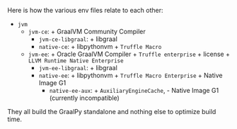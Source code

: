 Here is how the various env files relate to each other:
* `jvm`
  * `jvm-ce`: + GraalVM Community Compiler
    * `jvm-ce-libgraal`: + libgraal
    * `native-ce`: + libpythonvm + `Truffle Macro`
  * `jvm-ee`: + Oracle GraalVM Compiler + `Truffle enterprise` + license + `LLVM Runtime Native Enterprise`
    * `jvm-ee-libgraal`: + libgraal
    * `native-ee`: + libpythonvm + `Truffle Macro Enterprise` + Native Image G1
      * `native-ee-aux`: + `AuxiliaryEngineCache`, - Native Image G1 (currently incompatible)

They all build the GraalPy standalone and nothing else to optimize build time.
